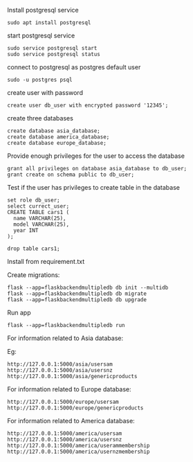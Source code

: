 Install postgresql service

```
sudo apt install postgresql
```

start postgresql service

```
sudo service postgresql start
sudo service postgresql status
```

connect to postgresql as postgres default user

``` 
sudo -u postgres psql
```

create user with password
```
create user db_user with encrypted password '12345';
```

create three databases
```
create database asia_database;
create database america_database;
create database europe_database;
```

Provide enough privileges for the user to access the database
```
grant all privileges on database asia_database to db_user;
grant create on schema public to db_user;

```

Test if the user has privileges to create table in the database

```
set role db_user;
select currect_user;
CREATE TABLE cars1 (
  name VARCHAR(25),
  model VARCHAR(25),
  year INT
);

drop table cars1;

```
Install from requirement.txt

Create migrations:

```
flask --app=flaskbackendmultipledb db init --multidb
flask --app=flaskbackendmultipledb db migrate
flask --app=flaskbackendmultipledb db upgrade
```

Run app

```
flask --app=flaskbackendmultipledb run
```

For information related to Asia database:

Eg:

```
http://127.0.0.1:5000/asia/usersam
http://127.0.0.1:5000/asia/usersnz
http://127.0.0.1:5000/asia/genericproducts
```

For information related to Europe database:
```
http://127.0.0.1:5000/europe/usersam
http://127.0.0.1:5000/europe/genericproducts
```

For information related to America database:
```
http://127.0.0.1:5000/america/usersam
http://127.0.0.1:5000/america/usersnz
http://127.0.0.1:5000/america/userammembership
http://127.0.0.1:5000/america/usernzmembership
```